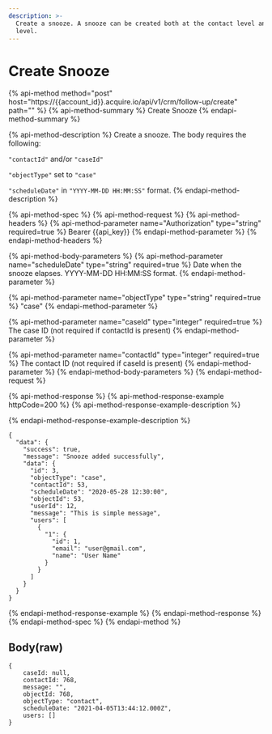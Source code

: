 ```yaml
---
description: >-
  Create a snooze. A snooze can be created both at the contact level and case
  level.
---
```


# Create Snooze

{% api-method method="post" host="https://{{account\_id}}.acquire.io/api/v1/crm/follow-up/create" path="" %}
{% api-method-summary %}
Create Snooze
{% endapi-method-summary %}

{% api-method-description %}
Create a snooze. The body requires the following:   
  
`"contactId"` and/or `"caseId"`    
  
 `"objectType"` set to `"case"`    
  
`"scheduleDate"`  in `"YYYY-MM-DD HH:MM:SS"` format.
{% endapi-method-description %}

{% api-method-spec %}
{% api-method-request %}
{% api-method-headers %}
{% api-method-parameter name="Authorization" type="string" required=true %}
Bearer {{api\_key}}
{% endapi-method-parameter %}
{% endapi-method-headers %}

{% api-method-body-parameters %}
{% api-method-parameter name="scheduleDate" type="string" required=true %}
Date when the snooze elapses. YYYY-MM-DD HH:MM:SS format. 
{% endapi-method-parameter %}

{% api-method-parameter name="objectType" type="string" required=true %}
"case"
{% endapi-method-parameter %}

{% api-method-parameter name="caseId" type="integer" required=true %}
The case ID \(not required if contactId is present\)
{% endapi-method-parameter %}

{% api-method-parameter name="contactId" type="integer" required=true %}
The contact ID \(not required if caseId is present\)
{% endapi-method-parameter %}
{% endapi-method-body-parameters %}
{% endapi-method-request %}

{% api-method-response %}
{% api-method-response-example httpCode=200 %}
{% api-method-response-example-description %}

{% endapi-method-response-example-description %}

```
{
  "data": {
    "success": true,
    "message": "Snooze added successfully",
    "data": {
      "id": 3,
      "objectType": "case",
      "contactId": 53,
      "scheduleDate": "2020-05-28 12:30:00",
      "objectId": 53,
      "userId": 12,
      "message": "This is simple message",
      "users": [
        {
          "1": {
            "id": 1,
            "email": "user@gmail.com",
            "name": "User Name"
          }
        }
      ]
    }
  }
}
```
{% endapi-method-response-example %}
{% endapi-method-response %}
{% endapi-method-spec %}
{% endapi-method %}

## Body\(raw\)

```text
{
    caseId: null,
    contactId: 768,
    message: "",
    objectId: 768,
    objectType: "contact",
    scheduleDate: "2021-04-05T13:44:12.000Z",
    users: []
}
```

